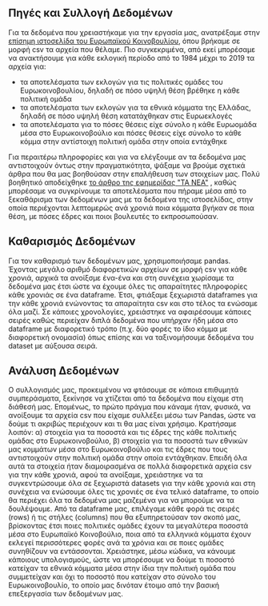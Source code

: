## **Πηγές και Συλλογή Δεδομένων**

Για τα δεδομένα που χρειαστήκαμε για την εργασία μας, ανατρέξαμε στην 
[επίσημη ιστοσελίδα του Ευρωπαϊκού Κοινοβουλίου](https://www.europarl.europa.eu/election-results-2019/el/ergaleia/lipsi-deltion-stoiheion/), 
όπου βρήκαμε σε μορφή csv τα αρχεία που θέλαμε. Πιο
συγκεκριμένα, από εκεί μπορέσαμε να ανακτήσουμε για κάθε εκλογική περίοδο από το 1984 μέχρι το 2019 τα αρχεία για: 

- τα αποτελέσματα των εκλογών για τις πολιτικές ομάδες του Ευρωκοινοβουλίου, δηλαδή σε πόσο υψηλή θέση βρέθηκε η κάθε πολιτική ομάδα 
- τα αποτελέσματα των εκλογών για τα εθνικά κόμματα της Ελλάδας, δηλαδή σε πόσο υψηλή θέση κατατάχθηκαν στις Ευρωεκλογές 
- τα αποτελέσματα για το πόσες θέσεις είχε σύνολο η κάθε Ευρωομάδα μέσα στο Ευρωκοινοβούλιο και πόσες θέσεις είχε σύνολο το κάθε κόμμα στην αντίστοιχη πολιτική ομάδα στην
οποία εντάχθηκε

Για περαιτέρω πληροφορίες και για να ελέγξουμε αν τα δεδομένα μας αντιστοιχούν όντως στην πραγματικότητα, ψάξαμε να βρούμε σχετικά άρθρα που θα μας βοηθούσαν στην 
επαλήθευση των στοιχείων μας. Πολύ βοηθητικό αποδείχθηκε [το άρθρο της εφημερίδας "ΤΑ ΝΕΑ"](https://www.tanea.gr/2019/05/25/politics/oi-ellinikes-eyroekloges-apo-to-1981-eos-to-2014/)
, καθώς μπορέσαμε να συγκρίνουμε τα αποτελέσματα που πήραμε μέσα από το ξεκαθάρισμα των δεδομένων μας με τα δεδομένα της ιστοσελίδας, στην οποία περιέχονται λεπτομερώς
ανά χρονιά ποια κόμματα βγήκαν σε ποια θέση, με πόσες έδρες και ποιοι βουλευτές το εκπροσωπούσαν.

## **Καθαρισμός Δεδομένων**

Για τον καθαρισμό των δεδομένων μας, χρησιμοποιήσαμε pandas. Έχοντας μεγάλο αριθμό διαφορετικών αρχείων σε μορφή csv για κάθε χρονιά, αρχικά τα ανοίξσμε ένα-ένα και στη συνέχεια χωρίσαμε τα δεδομένα μας έτσι ώστε να έχουμε όλες τις απαραίτητες πληροφορίες κάθε χρονιάς σε ένα dataframe. Έτσι, φτιάξαμε ξεχωριστά dataframes για την κάθε χρονιά ενώνοντας τα απαραίτητα csv και στο τέλος τα ενώσαμε όλα μαζί. Σε κάποιες χρονολογίες, χρειάστηκε να αφαιρέσουμε κάποιες σειρές καθώς περιείχαν διπλά δεδομένα που υπήρχαν ήδη μέσα στο dataframe με διαφορετικό τρόπο (π.χ. δύο φορές το ίδιο κόμμα με διαφορετική ονομασία) όπως επίσης και να ταξινομήσουμε δεδομένα του dataset με αύξουσα σειρά.

## **Ανάλυση Δεδομένων**

Ο συλλογισμός μας, προκειμένου να φτάσουμε σε κάποια επιθυμητά συμπεράσματα, ξεκίνησε να χτίζεται από τα δεδομένα που είχαμε στη διάθεσή μας. Επομένως, το πρώτο πράγμα που κάναμε ήταν, φυσικά, να ανοίξουμε τα αρχεία csv που είχαμε συλλέξει μέσω των Pandas, ώστε να δούμε τι ακριβώς περιέχουν και τι θα μας είναι χρήσιμο. Κρατήσαμε λοιπόν: α) στοιχεία για τα ποσοστά και τις έδρες της κάθε πολιτικής ομάδας στο Ευρωκοινοβούλιο, β) στοιχεία για τα ποσοστά των εθνικών μας κομμάτων μέσα στο Ευρωκοινοβούλιο και τις έδρες που τους αντιστοιχούν στην πολιτική ομάδα στην οποία εντάχθηκαν. Επειδή όλα αυτά τα στοιχεία ήταν διαμοιρασμένα σε πολλά διαφορετικά αρχεία csv για την κάθε χρονιά, αφού τα ανοίξαμε, χρειάστηκε να τα συγκεντρώσουμε όλα σε ξεχωριστά datasets για την κάθε χρονιά και στη συνέχεια να ενώσουμε όλες τις χρονιές σε ένα τελικό dataframe, το οποίο θα περιέχει όλα τα δεδομένα μας μαζεμένα για να μπορούμε να τα δουλέψουμε. Από τα dataframe μας, επιλέγαμε κάθε φορά τις σειρές (rows) ή τις στήλες (columns) που θα εξυπηρετούσαν τον σκοπό μας, βρίσκοντας έτσι ποιες πολιτικές ομάδες έχουν τα μεγαλύτερα ποσοστά μέσα στο Ευρωπαϊκό Κοινοβούλιο, ποια από τα ελληνικά κόμματα έχουν εκλεγεί περισσότερες φορές ανά τα χρόνια και σε ποιες ομάδες συνηθίζουν να εντάσσονται. Χρειάστηκε, μέσω κώδικα, να κάνουμε κάποιους υπολογισμούς, ώστε να μπορέσουμε να δούμε τι ποσοστό κατείχαν τα εθνικά κόμματα μέσα στην ίδια την πολιτική ομάδα που συμμετείχαν και όχι το ποσοστό που κατείχαν στο σύνολο του Ευρωκοινοβουλίο, το οποίο μας δινόταν έτοιμο από την βασική επεξεργασία των δεδομένων μας. 
